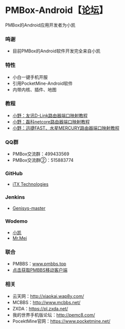 # PMBox-Android【[论坛](https://github.com/PMBox/Forum)】
PMBox的Android应用开发者为小凯

### 鸣谢
* 目前PMBox的Android软件开发完全来自小凯

### 特性
* 小白一键手机开服
* 引用PocketMine-Android软件
* 内带内核、插件、地图

### 教程
* [小野：友讯D-Link路由器端口映射教程](http://shouyou.aipai.com/c33/PTckICEiJCZqJWQsKA.html)
* [小野：磊科netcore路由器端口映射教程](http://shouyou.aipai.com/c33/PjY7ISUiKyBpJGsu.html)
* [小野：迅捷FAST、水星MERCURY路由器端口映射教程](http://shouyou.aipai.com/c33/PTckICYgISNqJWQrLg.html)

### QQ群
* PMBox交流群：499433569
* PMBox交流群②：515883774

### GitHub
* [iTX Technologies](https://github.com/iTXTech)

### Jenkins
* [Genisys-master](http://jenkins.mcper.cn/job/Genisys-master/)

### Wodemo
* [小凯](https://xiaokai613.wodemo.net/)
* [Mr.Mei](https://dctm.wodemo.net/)

### 联合
* PMBBS：www.pmbbs.top
* [点击获取PMBBS移动客户端](http://www.pgyer.com/app/install/a4409b11284de3ec16731ec90fac1958)

### 相关
* 云天网：http://xiaokai.wap8y.com/
* MCBBS：http://www.mcbbs.net/
* ZXDA：https://pl.zxda.net/
* 我的世界手机版论坛：http://pemc8.com/
* PocektMine官网：https://www.pocketmine.net/
